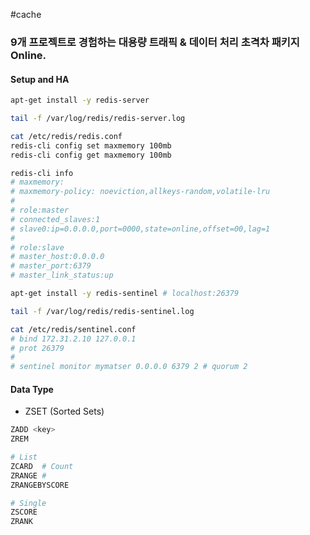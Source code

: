 #cache

### 9개 프로젝트로 경험하는 대용량 트래픽 & 데이터 처리 초격차 패키지 Online.

#### Setup and HA

```bash
apt-get install -y redis-server

tail -f /var/log/redis/redis-server.log

cat /etc/redis/redis.conf
redis-cli config set maxmemory 100mb
redis-cli config get maxmemory 100mb

redis-cli info
# maxmemory:
# maxmemory-policy: noeviction,allkeys-random,volatile-lru
#
# role:master
# connected_slaves:1
# slave0:ip=0.0.0.0,port=0000,state=online,offset=00,lag=1
#
# role:slave
# master_host:0.0.0.0
# master_port:6379
# master_link_status:up
```

```bash
apt-get install -y redis-sentinel # localhost:26379

tail -f /var/log/redis/redis-sentinel.log

cat /etc/redis/sentinel.conf
# bind 172.31.2.10 127.0.0.1
# prot 26379
#
# sentinel monitor mymatser 0.0.0.0 6379 2 # quorum 2
```


#### Data Type

* ZSET (Sorted Sets)
```bash
ZADD <key> 
ZREM

# List
ZCARD  # Count
ZRANGE # 
ZRANGEBYSCORE

# Single
ZSCORE
ZRANK
```